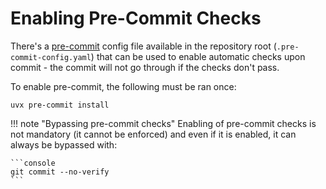 # Enabling Pre-Commit Checks

There's a [pre-commit](https://pre-commit.com/) config file available in the repository root (`.pre-commit-config.yaml`) that can be used to enable automatic checks upon commit - the commit will not go through if the checks don't pass.

To enable pre-commit, the following must be ran once:

```console
uvx pre-commit install
```

!!! note "Bypassing pre-commit checks"
    Enabling of pre-commit checks is not mandatory (it cannot be enforced) and even if it is enabled, it can always be bypassed with:

    ```console
    git commit --no-verify
    ```
